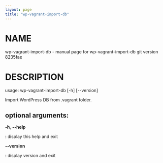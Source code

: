 ```yaml
---
layout: page
title: "wp-vagrant-import-db"
---
```



NAME
====

wp-vagrant-import-db - manual page for wp-vagrant-import-db git version
8235fae

DESCRIPTION
===========

usage: wp-vagrant-import-db \[-h\] \[\--version\]

Import WordPress DB from .vagrant folder.

optional arguments:
-------------------

**-h**, **\--help**

:   display this help and exit

**\--version**

:   display version and exit
